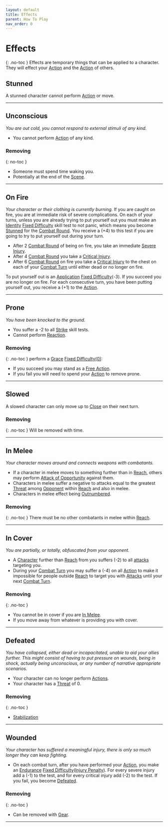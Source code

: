 ```yaml
---
layout: default
title: Effects
parent: How To Play
nav_order: 0
---
```

# Effects
{: .no-toc }
Effects are temporary things that can be applied to a character. They will effect your [Action](Terminology#Action) and the [Action](Terminology#Action) of others.

## Stunned
A stunned character cannot perform [Action](Terminology#Action) or move.

---

## Unconscious
*You are out cold, you cannot respond to external stimuli of any kind.*
* You cannot perform [Action](Terminology#Action) of any kind.

### Removing
{: no-toc }
* Someone must spend time waking you.
* Potentially at the end of the [Scene](Terminology#Scene).

---

## On Fire
*Your character or their clothing is currently burning.* 
If you are caught on fire, you are at immediate risk of severe complications. On each of your turns, unless you are already trying to put yourself out you must make an [Identity](Spirit#Identity) [Fixed Difficulty](Skills#Fixed%20Difficulty) skill test to not panic, which means you become [Stunned](#Stunned) for the [Combat Round](Terminology#Combat%20Round). You receive a (+4) to this test if you are going to try to put yourself out during your turn.

* After 2 [Combat Round](Terminology#Combat%20Round) of being on fire, you take an immediate [Severe Injury](#Severe%20Injury). 
* After 4 [Combat Round](Terminology#Combat%20Round) you take a [Critical Injury](Injury#Critical%20Injury). 
* After 6 [Combat Round](Terminology#Combat%20Round) on fire you take a [Critical Injury](Injury#Critical%20Injury) to the chest on each of your [Combat Turn](Terminology#Combat%20Turn) until either dead or no longer on fire.

To put yourself out is an [Application](Intelligence#Application) [Fixed Difficulty](Skills#Fixed%20Difficulty)(-3). If you succeed you are no longer on fire. For each consecutive turn, you have been putting yourself out, you receive a (+1) to the [Action](Terminology#Action).

---

## Prone
*You have been knocked to the ground.* 
* You suffer a -2 to all [Strike](Strength#Strike) skill tests.
* Cannot perform [Reaction](Terminology#Reaction).

### Removing
{: .no-toc }
perform a [Grace](Agility#Grace) [Fixed Difficulty(0)](Skills#Fixed%20Difficulty):
* If you succeed you may stand as a [Free Action](Terminology#Free%20Action).
* If you fail you will need to spend your [Action](Terminology#Action) to remove prone.

---

## Slowed
A slowed character can only move up to [Close](Movement#Close) on their next turn.

### Removing
{: .no-toc }
Will be removed with time.

---

## In Melee
*Your character moves around and connects weapons with combatants.*
* If a character in melee moves to something further than in [Reach](Movement#Reach), others may perform [Attack of Opportunity](Reacting-To-Attacks#Attack%20of%20Opportunity) against them.
* Characters in melee suffer a negative to attacks equal to the greatest [Threat](Stats#Threat) among [Opponent](Terminology#Opponent) within [Reach](Movement#Reach) and also in melee.
* Characters in melee effect being [Outnumbered](Attack-Bonuses#Outnumbered).

### Removing
{: .no-toc }
There must be no other combatants in melee within [Reach](Movement#Reach).

---

## In Cover
*You are partially, or totally, obfuscated from your opponent.*
* A [Character](Terminology#Character) further than [Reach](Movement#Reach) from you suffers (-2) to all [attacks](Terminology#Attack) targeting you.
* During your [Combat Turn](Terminology#Combat%20Turn) you may suffer a (-4) on all [Action](Terminology#Action) to make it impossible for people outside [Reach](Movement#Reach) to target you with [Attacks](Attacks) until your next [Combat Turn](Terminology#Combat%20Turn).

### Removing
{: .no-toc }
* You cannot be in cover if you are [In Melee](#In%20Melee).
* If you move away from whatever is providing you with cover.

---

## Defeated
*You have collapsed, either dead or incapacitated, unable to aid your allies further. This might consist of having to put pressure on wounds, being in shock, actually being unconscious, or any number of narrative appropriate scenarios.*
* Your character can no longer perform [Actions](Terminology#Action).
* Your character has a [Threat](Stats#Threat) of 0. 

### Removing
{: .no-toc }
* [Stabilization](Injury#Stabilization)

---
## Wounded
*Your character has suffered a meaningful injury, there is only so much longer they can keep fighting.*
* On each combat turn, after you have performed your [Action](Terminology#Action), you make an [Endurance](Strength#Endurance) [Fixed Difficulty](Skills#Fixed%20Difficulty)([Injury Penalty](#Injury%20Penalty)). For every severe injury add a (-1) to the test, and for every critical injury add (-2) to the test. If you fail, you become [Defeated](#Defeated).
### Removing
{: .no-toc }
* Can be removed with [Gear](Gear).

---
